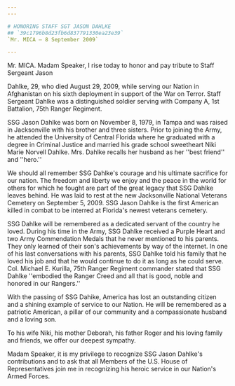 ```yaml
---
---

# HONORING STAFF SGT JASON DAHLKE
## `39c1796b8d23fb6d837791330ea23e39`
`Mr. MICA — 8 September 2009`

---
```



Mr. MICA. Madam Speaker, I rise today to honor and pay tribute to 
Staff Sergeant Jason


Dahlke, 29, who died August 29, 2009, while serving our Nation in 
Afghanistan on his sixth deployment in support of the War on Terror. 
Staff Sergeant Dahlke was a distinguished soldier serving with Company 
A, 1st Battalion, 75th Ranger Regiment.

SSG Jason Dahlke was born on November 8, 1979, in Tampa and was 
raised in Jacksonville with his brother and three sisters. Prior to 
joining the Army, he attended the University of Central Florida where 
he graduated with a degree in Criminal Justice and married his grade 
school sweetheart Niki Marie Norvell Dahlke. Mrs. Dahlke recalls her 
husband as her ''best friend'' and ''hero.''

We should all remember SSG Dahlke's courage and his ultimate 
sacrifice for our nation. The freedom and liberty we enjoy and the 
peace in the world for others for which he fought are part of the great 
legacy that SSG Dahlke leaves behind. He was laid to rest at the new 
Jacksonville National Veterans Cemetery on September 5, 2009. SSG Jason 
Dahlke is the first American killed in combat to be interred at 
Florida's newest veterans cemetery.

SSG Dahlke will be remembered as a dedicated servant of the country 
he loved. During his time in the Army, SSG Dahlke received a Purple 
Heart and two Army Commendation Medals that he never mentioned to his 
parents. They only learned of their son's achievements by way of the 
internet. In one of his last conversations with his parents, SSG Dahlke 
told his family that he loved his job and that he would continue to do 
it as long as he could serve. Col. Michael E. Kurilla, 75th Ranger 
Regiment commander stated that SSG Dahlke ''embodied the Ranger Creed 
and all that is good, noble and honored in our Rangers.''

With the passing of SSG Dahike, America has lost an outstanding 
citizen and a shining example of service to our Nation. He will be 
remembered as a patriotic American, a pillar of our community and a 
compassionate husband and a loving son.

To his wife Niki, his mother Deborah, his father Roger and his loving 
family and friends, we offer our deepest sympathy.

Madam Speaker, it is my privilege to recognize SSG Jason Dahlke's 
contributions and to ask that all Members of the U.S. House of 
Representatives join me in recognizing his heroic service in our 
Nation's Armed Forces.
